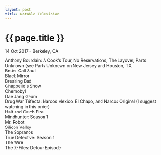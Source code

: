 ```yaml
---
layout: post
title: Notable Television
---
```


{{ page.title }}
================

<p class="meta">14 Oct 2017 - Berkeley, CA</p>

Anthony Bourdain: A Cook's Tour, No Reservations, The Layover, Parts Unknown (see Parts Unknown on New Jersey and Houston, TX)  
Better Call Saul  
Black Mirror  
Breaking Bad  
Chappelle's Show  
Chernobyl  
Dae Jang Geum  
Drug War Trifecta: Narcos Mexico, El Chapo, and Narcos Original (I suggest watching in this order)  
Halt and Catch Fire  
Mindhunter: Season 1  
Mr. Robot  
Silicon Valley  
The Sopranos  
True Detective: Season 1  
The Wire  
The X-Files: Detour Episode